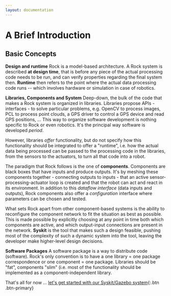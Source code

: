 ```yaml
---
layout: documentation
---
```


# A Brief Introduction

## Basic Concepts

**Design and runtime** Rock is a model-based architecture. A Rock system is
described **at design time**, that is before any piece of the actual
processing code needs to be run, and can verify properties regarding the
final system then. **Runtime** then refers to the point where the actual data
processing code runs -- which involves hardware or simulation in case of
robotics.

**Libraries, Components and System** Deep-down, the bulk of the code that
makes a Rock system is organized in libraries. Libraries propose APIs -
interfaces - to solve particular problems, e.g. OpenCV to process images, PCL
to process point clouds, a GPS driver to control a GPS device and read GPS
positions, … This way to organize software development is nothing specific to
Rock or even robotics. It's the principal way software is developed _period_.

However, libraries _offer_ functionality, but do not specify how this
functionality should be integrated to offer a "runtime", i.e. how the actual
data being processed can be passed to the processing code in the libraries,
from the sensors to the actuators, to turn all that code into a robot.

The paradigm that Rock follows is the one of **components**. Components are
black boxes that have inputs and produce outputs. It's by meshing these
components together - connecting outputs to inputs - that an active
sensor-processing-actuator loop is created and that the robot can act and react
in its environment. In addition to this _dataflow interface_ (data inputs and
outputs), Rock components also offer a _configuration_ interface where parameters
can be chosen and tested.

What sets Rock apart from other component-based systems is the ability to
reconfigure the component network to fit the situation as best as possible.
This is made possible by explicitly choosing at any point in time both which
components are active, and which output-input connections are present in the
network. **Syskit** is the tool that makes such a design feasible, pushing most
of the complexity of such a dynamic system into the tool, leaving the developer
make higher-level design decisions.

**Software Packages** A software package is a way to distribute code (software).
Rock's only convention is to have a one library = one package correspondence or
one component = one package. Libraries should be "fat", components "slim" (i.e.
most of the functionality should be implemented as a component-independent
library.

That's all for now … [let's get started with our Syskit/Gazebo system](getting_started.html){:.btn .btn-primary}
